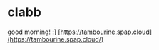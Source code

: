 clabb
============

good morning! :] [https://tambourine.spap.cloud](https://tambourine.spap.cloud/)

